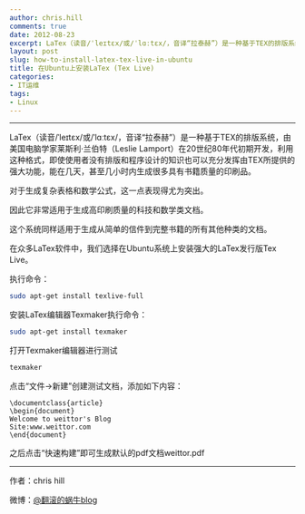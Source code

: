 ```yaml
---
author: chris.hill
comments: true
date: 2012-08-23
excerpt: LaTex（读音/ˈleɪtɛx/或/ˈlɑːtɛx/，音译“拉泰赫”）是一种基于TEX的排版系统，由美国电脑学家莱斯利·兰伯特（Leslie Lamport）在20世纪80年代初期开发，利用这种格式，即使使用者没有排版和程序设计的知识也可以充分发挥由TEX所提供的强大功能，能在几天，甚至几小时内生成很多具有书籍质量的印刷品。本文为你介绍如何在ubuntu系统上安装LaTex软件。
layout: post
slug: how-to-install-latex-tex-live-in-ubuntu
title: 在Ubuntu上安装LaTex (Tex Live)
categories:
- IT运维
tags:
- Linux
---
```


* * *





LaTex（读音/ˈleɪtɛx/或/ˈlɑːtɛx/，音译“拉泰赫”）是一种基于TEX的排版系统，由美国电脑学家莱斯利·兰伯特（Leslie Lamport）在20世纪80年代初期开发，利用这种格式，即使使用者没有排版和程序设计的知识也可以充分发挥由TEX所提供的强大功能，能在几天，甚至几小时内生成很多具有书籍质量的印刷品。  

对于生成复杂表格和数学公式，这一点表现得尤为突出。  

因此它非常适用于生成高印刷质量的科技和数学类文档。





这个系统同样适用于生成从简单的信件到完整书籍的所有其他种类的文档。






在众多LaTex软件中，我们选择在Ubuntu系统上安装强大的LaTex发行版Tex Live。

<!-- more -->

执行命令：

    
    
```sh
sudo apt-get install texlive-full
```




安装LaTex编辑器Texmaker执行命令：




    

```sh    
sudo apt-get install texmaker
```





打开Texmaker编辑器进行测试




    
    
```sh
texmaker
```





点击“文件->新建”创建测试文档，添加如下内容：




    
    
```
\documentclass{article}
\begin{document}
Welcome to weittor's Blog
Site:www.weittor.com
\end{document}
```





之后点击“快速构建”即可生成默认的pdf文档weittor.pdf





* * *





作者：chris hill





微博：[@翻滚的蜗牛blog](http://www.weibo.com/weittor)



